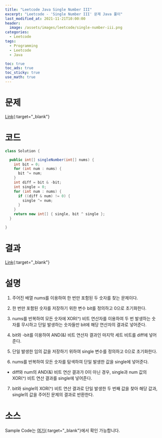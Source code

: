 ```yaml
---
title: "Leetcode Java Single Number III"
excerpt: "Leetcode - 'Single Number III' 문제 Java 풀이"
last_modified_at: 2021-11-21T10:00:00
header:
  image: /assets/images/leetcode/single-number-iii.png
categories:
  - Leetcode
tags:
  - Programming
  - Leetcode
  - Java

toc: true
toc_ads: true
toc_sticky: true
use_math: true
---
```

# 문제
[Link](https://leetcode.com/problems/single-number-iii/){:target="_blank"}

# 코드
```java
class Solution {

  public int[] singleNumber(int[] nums) {
    int bit = 0;
    for (int num : nums) {
      bit ^= num;
    }
    int diff = bit & -bit;
    int single = 0;
    for (int num : nums) {
      if ((diff & num) != 0) {
        single ^= num;
      }
    }
    return new int[] { single, bit ^ single };
  }

}
```

# 결과
[Link](https://leetcode.com/submissions/detail/590226962/){:target="_blank"}

# 설명
1. 주어진 배열 nums를 이용하여 한 번만 포함된 두 숫자를 찾는 문제이다.

2. 한 번만 포함된 숫자를 저장하기 위한 변수 bit를 정의하고 0으로 초기화한다.

3. nums를 반복하여 모든 숫자에 XOR(^) 비트 연산자를 이용하여 두 번 발생하는 숫자를 무시하고 단일 발생하는 숫자들만 bit에 해당 연산자의 결과로 넣어준다.

4. bit와 -bit를 이용하여 AND(&) 비트 연산자 결과인 마지막 세트 비트를 diff에 넣어준다.

5. 단일 발생한 임의 값을 저장하기 위하여 single 변수를 정의하고 0으로 초기화한다.

6. nums를 반복하여 모든 숫자를 탐색하여 단일 발생한 값을 single에 넣어준다.
- diff와 num의 AND(&) 비트 연산 결과가 0이 아닌 경우, single과 num 값의 XOR(^) 비트 연산 결과를 single에 넣어준다.

7. bit와 single의 XOR(^) 비트 연산 결과로 단일 발생한 두 번째 값을 찾아 해당 값과, single의 값을 주어진 문제의 결과로 반환한다.

# 소스
Sample Code는 [여기](https://github.com/GracefulSoul/leetcode/blob/master/src/main/java/gracefulsoul/problems/SingleNumberIII.java){:target="_blank"}에서 확인 가능합니다.